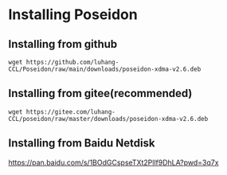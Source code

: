 # Installing Poseidon

## Installing from github

```
wget https://github.com/luhang-CCL/Poseidon/raw/main/downloads/poseidon-xdma-v2.6.deb
```

## Installing from gitee(recommended)

```
wget https://gitee.com/luhang-CCL/poseidon/raw/master/downloads/poseidon-xdma-v2.6.deb
```
## Installing from Baidu Netdisk
https://pan.baidu.com/s/1BOdGCspseTXt2Pllf9DhLA?pwd=3q7x